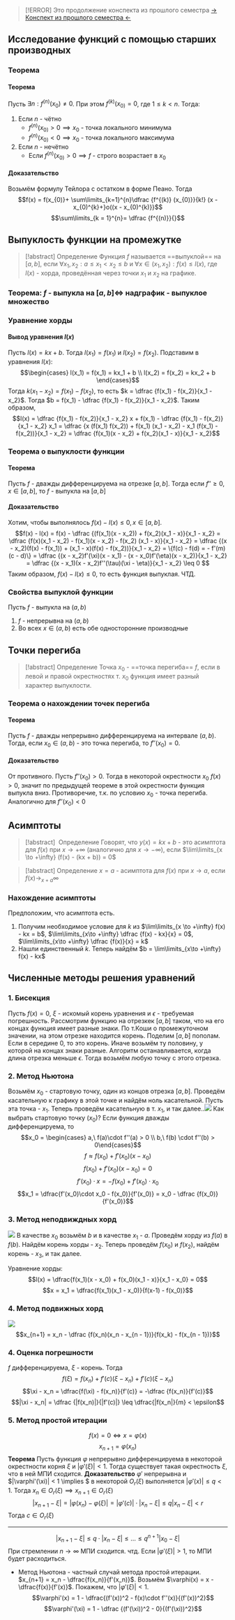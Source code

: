
> [!ERROR] Это продолжение конспекта из прошлого семестра
> [-> Конспект из прошлого семестра <-](https://steel-twist-df5.notion.site/32ed6dcbdeeb431c9564a2f4c986273d)
## Исследование функций с помощью старших производных

### Теорема
#### Теорема
Пусть $\exists n: f^{(n)}(x_0) \neq 0$. При этом $f^{(k)}(x_{0)}= 0$, где $1 \leq k < n$. Тогда:
1) Если $n$ - чётно
   - $f^{(n)}(x_{0)}> 0 \implies x_0$ - точка локального минимума
   - $f^{(n)}(x_{0)}< 0 \implies x_0$ - точка локального максимума
2) Если $n$ - нечётно
   - Если $f^{(n)}(x_{0)}> 0 \implies f$ - строго возрастает в $x_0$
#### Доказательство
Возьмём формулу Тейлора с остатком в форме Пеано. Тогда
$$f(x) = f(x_{0)}+ \sum\limits_{k=1}^{n}\dfrac {f^{(k)} (x_{0)}}{k!} (x - x_{0)^{k}+}o((x - x_{0)^{k)}}$$
$$\sum\limits_{k = 1}^{n}= \dfrac {f^{(n)}}{}$$

## Выпуклость функции на промежутке

> [!abstract] Определение
> Функция $f$ называется ==выпуклой== на $[a, b]$, если $\forall x_{1}, x_{2}: a \leq x_{1}< x_{2}\leq b$ и $\forall x \in (x_{1}, x_{2}): f(x) \leq l(x)$, где $l(x)$ - хорда, проведённая через точки $x_1$ и $x_2$ на графике.

### Теорема: $f$ - выпукла на $[a, b] \iff$ надграфик - выпуклое множество


### Уравнение хорды
#### Вывод уравнения $l(x)$
Пусть $l(x) = kx + b$. Тогда $l(x_1) = f(x_1)$ и $l(x_2) = f(x_2)$. Подставим в уравнения $l(x)$: 
$$\begin{cases} l(x_1) = f(x_1) = kx_1 + b \\ l(x_2) = f(x_2) = kx_2 + b \end{cases}$$
Тогда $k(x_1 - x_2) = f(x_1) - f(x_2)$, то есть $k = \dfrac {f(x_1) - f(x_2)}{x_1 - x_2}$.
Тогда $b = f(x_1) - \dfrac {f(x_1) - f(x_2)}{x_1 - x_2}$.
Таким образом, $$l(x) = \dfrac {f(x_1) - f(x_2)}{x_1 - x_2} x + f(x_1) - \dfrac {f(x_1) - f(x_2)}{x_1 - x_2} x_1 = \dfrac {x (f(x_1) f(x_2)) + f(x_1) (x_1 - x_2) - x_1 (f(x_1) - f(x_2))}{x_1 - x_2} = \dfrac {f(x_1)(x - x_2) + f(x_2)(x_1 - x)}{x_1 - x_2}$$


### Теорема о выпуклости функции

#### Теорема
Пусть $f$ - дважды дифференцируема на отрезке $[a, b]$. Тогда если $f'' \geq 0, x\in [a, b]$, то $f$ - выпукла на $[a, b]$

#### Доказательство
Хотим, чтобы выполнялось $f(x) - l(x) \leq 0, x \in [a, b]$.
$$f(x) - l(x) = f(x) - \dfrac {(f(x_1)(x -  x_2)) + f(x_2)(x_1 - x)}{x_1 - x_2} = \dfrac {f(x)(x_1 - x_2) - f(x_1)(x - x_2) - f(x_2) (x_1 - x)}{x_1 - x_2} = \dfrac {(x - x_2)(f(x) - f(x_1)) + (x_1 - x)(f(x) - f(x_2))}{x_1 - x_2} = \{f(c) - f(d) = - f'(m)(c - d)\} = \dfrac {(x - x_2)f'(\xi)(x - x_1) - (x - x_0)f'(\eta)(x - x_2)}{x_1 - x_2} = \dfrac {(x - x_1)(x - x_2)f''(\tau)(\xi - \eta)}{x_1 - x_2} \leq 0 $$
Таким образом, $f(x) - l(x) \leq 0$, то есть функция выпуклая. ЧТД.

### Свойства выпуклой функции
Пусть $f$ - выпукла на $(a, b)$
1. $f$ - непрерывна на $(a, b)$
2. Во всех $x \in (a, b)$ есть обе односторонние производные

## Точки перегиба

> [!abstract] Определение
> Точка $x_0$ - ==точка перегиба== $f$, если в левой и правой окрестностях т. $x_0$ функция имеет разный характер выпуклости.

### Теорема о нахождении точек перегиба

#### Теорема
Пусть $f$ - дважды непрерывно дифференцируема на интервале $(a, b)$. Тогда, если $x_0 \in (a, b)$ - это точка перегиба, то $f''(x_0) = 0$.

#### Доказательство
От противного. Пусть $f''(x_0) > 0$. Тогда в некоторой окрестности $x_0$ $f(x) > 0$, значит по предыдущей теореме в этой окрестности функция выпукла вниз. Противоречие, т.к. по условию $x_0$ - точка перегиба.
Аналогично для $f''(x_0) < 0$

## Асимптоты

> [!abstract]  Определение
> Говорят, что $y(x) = kx + b$ - это асимптота для $f(x)$ при $x \to +\infty$ (аналогично для $x\to -\infty$), если $\lim\limits_{x \to +\infty} (f(x) - (kx + b)) = 0$

> [!abstract] Определение
> $x = a$ - асимптота для $f(x)$ при $x\to a$, если $f(x) \to_{x + a} \infty$

### Нахождение асимптоты

Предположим, что асимптота есть.
1. Получим необходимое условие для $k$ из $\lim\limits_{x \to +\infty} f(x) - kx = b$, $\lim\limits_{x\to +\infty} \dfrac {f(x) - kx}{x} = 0$, $\lim\limits_{x\to +\infty} \dfrac {f(x)}{x} = k$
2. Нашли единственный $k$. Теперь найдём $b = \lim\limits_{x\to +\infty} f(x) - kx$
## Численные методы решения уравнений
### 1. Бисекция
Пусть $f(x) = 0$, $\xi$ - искомый корень уравнения и $\epsilon$ - требуемая погрешность.
Рассмотрим функцию на отрезкек $[a,b]$ таком, что на его концах функция имеет разные знаки. По т.Коши о промежуточном значении, на этом отрезке находится корень. Поделим $[a, b]$ пополам. Если в середине $0$, то это корень. Иначе возьмём ту половину, у которой на концах знаки разные. Алгоритм останавливается, когда длина отрезка меньше $\epsilon$. Тогда возьмём любую точку с этого отрезка.
### 2. Метод Ньютона
Возьмём $x_0$ - стартовую точку, один из концов отрезка $[a,b]$. Проведём касательную к графику в этой точке и найдём ноль касательной. Пусть эта точка - $x_1$. Теперь проведём касательную в т. $x_1$, и так далее..![](attachments/Pasted%20image%2020230306105205.png)
Как выбрать стартовую точку ($x_0$)? Если функция дважды дифференцируема, то $$x_0 = \begin{cases} a,\ f(a)\cdot f''(a) > 0 \\ b,\ f(b) \cdot f''(b) > 0\end{cases}$$
$$f \approx f(x_0) + f'(x_0)(x - x_0)$$
$$f(x_0) + f'(x_0)(x - x_0) = 0$$
$$f'(x_0)\cdot x = -f(x_0) + f'(x_0)\cdot x_0$$
$$x_1 = \dfrac{f'(x_0)\cdot x_0 - f(x_0)}{f'(x_0)} = x_0 - \dfrac {f(x_0)}{f'(x_0)}$$
### 3. Метод неподвиждных хорд
![](attachments/Metodo_delle_secanti.gif)
В качестве $x_0$ возьмём $b$ и в качестве $x_1$ - $a$. Проведём хорду из $f(a)$ в $f(b)$. Найдём корень хорды - $x_2$. Теперь проведём $f(x_0)$ и $f(x_2)$, найдём корень - $x_3$, и так далее.

Уравнение хорды: $$l(x) = \dfrac{f(x_1)(x - x_0) + f(x_0)(x_1 - x)}{x_1 - x_0} = 0$$
$$x = x_1 = \dfrac{f(x_1)(x_1 - x_0)}{f(x-1) - f(x_0)}$$
### 4. Метод подвижных хорд
![](attachments/Pasted%20image%2020230306110839.png)
$$x_{n+1} = x_n - \dfrac {f(x_n)(x_n - x_{n - 1})}{f(x_k) - f(x_{n - 1})}$$
### 4. Оценка погрешности
$f$ дифференцируема, $\xi$ - корень. Тогда $$f(\xi) = f(x_n) + f'(c)(\xi -x_n) + f'(c)(\xi - x_n)$$
$$\xi - x_n = \dfrac{f(\xi) - f(x_n)}{f'(c)} = -\dfrac {f(x_n)}{f'(c)}$$
$$|\xi - x_n| = \dfrac {|f(x_n)|}{|f'(c)|} \leq \dfrac{|f(x_n|}{m} < \epsilon$$
### 5. Метод простой итерации
$$f(x) = 0 \iff x = \varphi(x)$$
$$x_{n+1} = \varphi(x_n)$$
**Теорема**
Пусть функция $\varphi$ непрерывно дифференцируема в некоторой окрестности корня $\xi$ и $|\varphi'(\xi)| < 1$. Тогда существует такая окрестность $\xi$, что в ней МПИ сходится.
**Доказательство**
$\varphi'$ непрерывна и $|\varphi'(\xi)| < 1 \implies $ в некоторой $O_r(\xi)$ выполняется $|\varphi'(x)|\leq q < 1$. Тогда $x_n \in O_r(\xi) \implies x_{n+1} \in O_r(\xi)$
$$|x_{n+1} - \xi| = |\varphi(x_n) - \varphi(\xi)| = |\varphi'(c)|\cdot |x_n - \xi| \leq q|x_n - \xi| < r$$
Тогда $c\in O_r(\xi)$

---
$$|x_{n+1} - \xi|\leq q\cdot |x_n - \xi| \leq \dots \leq q^{n+1}|x_0 - \xi|$$
При стремлении $n\to \infty$ МПИ сходится. чтд.
Если $|\varphi'(\xi)| > 1$, то МПИ будет расходиться.
- Метод Ньютона - частный случай метода простой итерации. $x_{n+1} = x_n - \dfrac{f(x_n)}{f'(x_n)}$. Возьмём $\varphi(x) = x - \dfrac{f(x)}{f'(x)}$. Покажем, что $|\varphi'(\xi)| < 1$. $$\varphi'(x) = 1 - \dfrac{(f'(x))^2 - f(x)\cdot f''(x)}{(f'(x))^2}$$
  $$\varphi'(\xi) = 1 - \dfrac {(f'(\xi))^2 - 0}{(f'(\xi))^2}$$